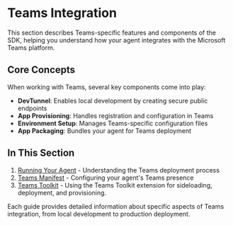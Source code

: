 # Teams Integration

This section describes Teams-specific features and components of the SDK, helping you understand how your agent integrates with the Microsoft Teams platform.

## Core Concepts

When working with Teams, several key components come into play:

- **DevTunnel**: Enables local development by creating secure public endpoints
- **App Provisioning**: Handles registration and configuration in Teams
- **Environment Setup**: Manages Teams-specific configuration files
- **App Packaging**: Bundles your agent for Teams deployment

## In This Section

1. [Running Your Agent](running-agent.md) - Understanding the Teams deployment process
2. [Teams Manifest](manifest.md) - Configuring your agent's Teams presence
4. [Teams Toolkit](m365-toolkit.md) - Using the Teams Toolkit extension for sideloading, deployment, and provisioning.

Each guide provides detailed information about specific aspects of Teams integration, from local development to production deployment.
